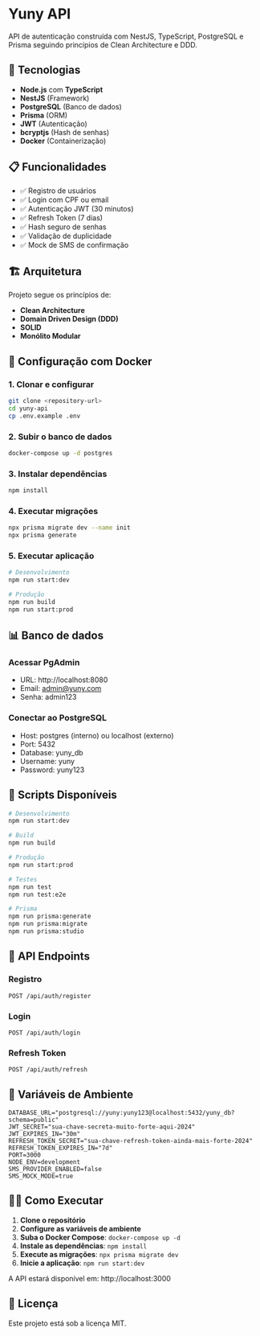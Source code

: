 # Yuny API

API de autenticação construída com NestJS, TypeScript, PostgreSQL e Prisma seguindo princípios de Clean Architecture e DDD.

## 🚀 Tecnologias

- **Node.js** com **TypeScript**
- **NestJS** (Framework)
- **PostgreSQL** (Banco de dados)
- **Prisma** (ORM)
- **JWT** (Autenticação)
- **bcryptjs** (Hash de senhas)
- **Docker** (Containerização)

## 📋 Funcionalidades

- ✅ Registro de usuários
- ✅ Login com CPF ou email
- ✅ Autenticação JWT (30 minutos)
- ✅ Refresh Token (7 dias)
- ✅ Hash seguro de senhas
- ✅ Validação de duplicidade
- ✅ Mock de SMS de confirmação

## 🏗️ Arquitetura

Projeto segue os princípios de:
- **Clean Architecture**
- **Domain Driven Design (DDD)**
- **SOLID**
- **Monólito Modular**

## 🐳 Configuração com Docker

### 1. Clonar e configurar
```bash
git clone <repository-url>
cd yuny-api
cp .env.example .env
```

### 2. Subir o banco de dados
```bash
docker-compose up -d postgres
```

### 3. Instalar dependências
```bash
npm install
```

### 4. Executar migrações
```bash
npx prisma migrate dev --name init
npx prisma generate
```

### 5. Executar aplicação
```bash
# Desenvolvimento
npm run start:dev

# Produção
npm run build
npm run start:prod
```

## 📊 Banco de dados

### Acessar PgAdmin
- URL: http://localhost:8080
- Email: admin@yuny.com
- Senha: admin123

### Conectar ao PostgreSQL
- Host: postgres (interno) ou localhost (externo)
- Port: 5432
- Database: yuny_db
- Username: yuny
- Password: yuny123

## 🔧 Scripts Disponíveis

```bash
# Desenvolvimento
npm run start:dev

# Build
npm run build

# Produção
npm run start:prod

# Testes
npm run test
npm run test:e2e

# Prisma
npm run prisma:generate
npm run prisma:migrate
npm run prisma:studio
```

## 📡 API Endpoints

### Registro
```
POST /api/auth/register
```

### Login
```
POST /api/auth/login
```

### Refresh Token
```
POST /api/auth/refresh
```

## 🔐 Variáveis de Ambiente

```env
DATABASE_URL="postgresql://yuny:yuny123@localhost:5432/yuny_db?schema=public"
JWT_SECRET="sua-chave-secreta-muito-forte-aqui-2024"
JWT_EXPIRES_IN="30m"
REFRESH_TOKEN_SECRET="sua-chave-refresh-token-ainda-mais-forte-2024"
REFRESH_TOKEN_EXPIRES_IN="7d"
PORT=3000
NODE_ENV=development
SMS_PROVIDER_ENABLED=false
SMS_MOCK_MODE=true
```

## 🏃‍♂️ Como Executar

1. **Clone o repositório**
2. **Configure as variáveis de ambiente**
3. **Suba o Docker Compose**: `docker-compose up -d`
4. **Instale as dependências**: `npm install`
5. **Execute as migrações**: `npx prisma migrate dev`
6. **Inicie a aplicação**: `npm run start:dev`

A API estará disponível em: http://localhost:3000

## 📝 Licença

Este projeto está sob a licença MIT.
